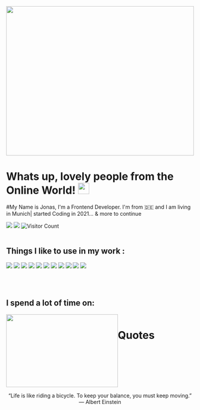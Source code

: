 
<img src="https://c.tenor.com/8NbjVzof-oIAAAAC/hello-funny.gif" height="400px" width="100%" />

# Whats up, lovely people from the Online World! <img src="https://raw.githubusercontent.com/MartinHeinz/MartinHeinz/master/wave.gif" width="30px">

#My Name is Jonas, I'm a Frontend Developer. I'm from 🇩🇪  and I am living in Munich| started Coding in 2021... & more to continue
  
![](https://img.shields.io/badge/jonas_hirsch-informational?link=https://www.linkedin.com/in/jonas-hirsch&style=flat&logo=linkedin&logoColor=white&color=blue)
![](https://img.shields.io/badge/jonashirsch@t-online.de-informational?style=flat&logo=gmail&logoColor=white&color=red)
![Visitor Count](https://shields-io-visitor-counter.herokuapp.com/badge?page=octocat.Spoon-Knife&style=flat&logoColor=white&color=informational)
<br/>
<br/>

## Things I like to use in my work :

![](https://img.shields.io/badge/Code-HTML5-informational?style=flat&logo=html5&logoColor=white&color=blue)
![](https://img.shields.io/badge/Code-CSS3-informational?style=flat&logo=css3&logoColor=white&color=blue)
![](https://img.shields.io/badge/Code-JavaScript-informational?style=flat&logo=javascript&logoColor=white&color=blue)
![](https://img.shields.io/badge/Code-React-informational?style=flat&logo=react&logoColor=white&color=blue)
![](https://img.shields.io/badge/Tool-Git-informational?style=flat&logo=git&logoColor=white&color=red)
![](https://img.shields.io/badge/Tool-Figma-informational?style=flat&logo=figma&logoColor=white&color=red)
![](https://img.shields.io/badge/Code-Node-informational?style=flat&logo=node&logoColor=white&color=blue)
![](https://img.shields.io/badge/Code-Express-informational?style=flat&logo=express&logoColor=white&color=blue)
![](https://img.shields.io/badge/Code-MongoDB-informational?style=flat&logo=mongodb&logoColor=white&color=blue)
![](https://img.shields.io/badge/Code-PostgreSQL-informational?style=flat&logo=postgresql&logoColor=white&color=blue)
![](https://img.shields.io/badge/Editor-VisualStudio-informational?style=flat&logo=visualstudio&logoColor=white&color=success)

<br />
<br />

## I spend a lot of time on:

<div style="display:flex; flex-wrap:wrap" align="center">
<img src="https://c.tenor.com/bbX86HtK_s8AAAAd/read-book.gif" height="195px" width="300px" />


<br />

# Quotes
“Life is like riding a bicycle. To keep your balance, you must keep moving.”
― Albert Einstein

